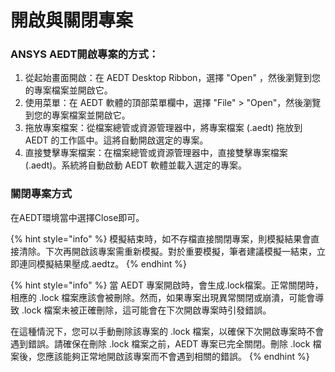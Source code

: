 # 開啟與關閉專案

### ANSYS AEDT開啟專案的方式：

1. 從起始畫面開啟：在 AEDT Desktop Ribbon，選擇 "Open" ，然後瀏覽到您的專案檔案並開啟它。
2. 使用菜單：在 AEDT 軟體的頂部菜單欄中，選擇 "File" > "Open"，然後瀏覽到您的專案檔案並開啟它。
3. 拖放專案檔案：從檔案總管或資源管理器中，將專案檔案 (.aedt) 拖放到 AEDT 的工作區中。這將自動開啟選定的專案。
4. 直接雙擊專案檔案：在檔案總管或資源管理器中，直接雙擊專案檔案 (.aedt)。系統將自動啟動 AEDT 軟體並載入選定的專案。

### 關閉專案方式

在AEDT環境當中選擇Close即可。

{% hint style="info" %}
模擬結束時，如不存檔直接關閉專案，則模擬結果會直接清除。下次再開啟該專案需重新模擬。對於重要模擬，筆者建議模擬一結束，立即連同模擬結果壓成.aedtz。
{% endhint %}

{% hint style="info" %}
當 AEDT 專案開啟時，會生成.lock檔案。正常關閉時，相應的 .lock 檔案應該會被刪除。然而，如果專案出現異常關閉或崩潰，可能會導致 .lock 檔案未被正確刪除，這可能會在下次開啟專案時引發錯誤。

在這種情況下，您可以手動刪除該專案的 .lock 檔案，以確保下次開啟專案時不會遇到錯誤。請確保在刪除 .lock 檔案之前，AEDT 專案已完全關閉。刪除 .lock 檔案後，您應該能夠正常地開啟該專案而不會遇到相關的錯誤。
{% endhint %}
